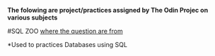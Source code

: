 **The folowing are project/practices assigned by The Odin Projec on various subjects**

#SQL ZOO
[where the question are from](https://sqlzoo.net/wiki/SQL_Tutorial)

*Used to practices Databases using SQL